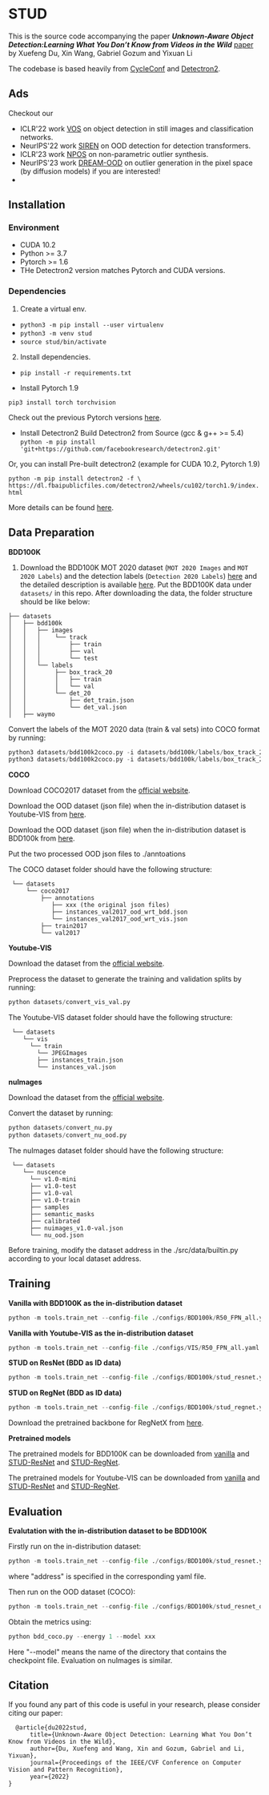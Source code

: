 # STUD

This is the source code accompanying the paper ***Unknown-Aware Object Detection:Learning What You Don’t Know from Videos in the Wild*** [paper](https://arxiv.org/abs/2203.03800) by Xuefeng Du, Xin Wang, Gabriel Gozum and Yixuan Li 

The codebase is based heavily from [CycleConf](https://github.com/xinw1012/cycle-confusion) and [Detectron2](https://github.com/facebookresearch/detectron2).

## Ads 

Checkout our
* ICLR'22 work [VOS](https://github.com/deeplearning-wisc/vos) on object detection in still images and classification networks.
* NeurIPS'22 work [SIREN](https://github.com/deeplearning-wisc/siren) on OOD detection for detection transformers.
* ICLR'23 work [NPOS](https://openreview.net/forum?id=JHklpEZqduQ) on non-parametric outlier synthesis.
* NeurIPS'23 work [DREAM-OOD](https://arxiv.org/pdf/2309.13415.pdf) on outlier generation in the pixel space (by diffusion models) if you are interested!
* 
## Installation

### Environment
- CUDA 10.2
- Python >= 3.7
- Pytorch >= 1.6
- THe Detectron2 version matches Pytorch and CUDA versions.

### Dependencies

1. Create a virtual env.
- `python3 -m pip install --user virtualenv`
- `python3 -m venv stud`
- `source stud/bin/activate`

2. Install dependencies.

- `pip install -r requirements.txt`

- Install Pytorch 1.9

`pip3 install torch torchvision`

Check out the previous Pytorch versions [here](https://pytorch.org/get-started/previous-versions/).

- Install Detectron2
Build Detectron2 from Source (gcc & g++ >= 5.4)
`python -m pip install 'git+https://github.com/facebookresearch/detectron2.git'`

Or, you can install Pre-built detectron2 (example for CUDA 10.2, Pytorch 1.9)

`python -m pip install detectron2 -f \
  https://dl.fbaipublicfiles.com/detectron2/wheels/cu102/torch1.9/index.html`

More details can be found [here](https://detectron2.readthedocs.io/en/latest/tutorials/install.html).


## Data Preparation

**BDD100K**
1. Download the BDD100K MOT 2020 dataset (`MOT 2020 Images` and `MOT 2020 Labels`) and the detection labels (`Detection 2020 Labels`) [here](https://bdd-data.berkeley.edu/) and the detailed description is available [here](https://doc.bdd100k.com/download.html). Put the BDD100K data under `datasets/` in this repo. After downloading the data, the folder structure should be like below:
```
├── datasets
│   ├── bdd100k
│   │   ├── images
│   │   │    └── track
│   │   │        ├── train
│   │   │        ├── val
│   │   │        └── test
│   │   └── labels
│   │        ├── box_track_20
│   │        │   ├── train
│   │        │   └── val
│   │        └── det_20
│   │            ├── det_train.json
│   │            └── det_val.json
│   ├── waymo
```

Convert the labels of the MOT 2020 data (train & val sets) into COCO format by running:
```python
python3 datasets/bdd100k2coco.py -i datasets/bdd100k/labels/box_track_20/val/ -o datasets/bdd100k/labels/track/bdd100k_mot_val_coco.json -m track
python3 datasets/bdd100k2coco.py -i datasets/bdd100k/labels/box_track_20/train/ -o datasets/bdd100k/labels/track/bdd100k_mot_train_coco.json -m track
```

**COCO**

Download COCO2017 dataset from the [official website](https://cocodataset.org/#home). 

Download the OOD dataset (json file) when the in-distribution dataset is Youtube-VIS from [here](https://drive.google.com/file/d/1vLMGn7401-dEi5smxjgjr-IXhAXvjuf-/view?usp=sharing). 

Download the OOD dataset (json file) when the in-distribution dataset is BDD100k from [here](https://drive.google.com/file/d/1L4I7X-a3fojIJ9Y_NvT-SzieAabBARsW/view?usp=sharing).

Put the two processed OOD json files to ./anntoations

The COCO dataset folder should have the following structure:
<br>

     └── datasets
         └── coco2017
             ├── annotations
                ├── xxx (the original json files)
                ├── instances_val2017_ood_wrt_bdd.json
                └── instances_val2017_ood_wrt_vis.json
             ├── train2017
             └── val2017

**Youtube-VIS**

Download the dataset from the [official website](https://competitions.codalab.org/competitions/28988#participate-get_data).

Preprocess the dataset to generate the training and validation splits by running:
```python
python datasets/convert_vis_val.py
```

The Youtube-VIS dataset folder should have the following structure:
<br>

     └── datasets
        └── vis
          └── train
            └── JPEGImages
            ├── instances_train.json
            └── instances_val.json




**nuImages**

Download the dataset from the [official website](https://www.nuscenes.org/download).

Convert the dataset by running:
```python
python datasets/convert_nu.py
python datasets/convert_nu_ood.py
```

The nuImages dataset folder should have the following structure:
<br>

     └── datasets
        └── nuscence
          └── v1.0-mini
          ├── v1.0-test
          ├── v1.0-val
          ├── v1.0-train
          ├── samples
          ├── semantic_masks
          ├── calibrated
          ├── nuimages_v1.0-val.json
          └── nu_ood.json


Before training, modify the dataset address in the ./src/data/builtin.py according to your local dataset address.

## Training

**Vanilla with BDD100K as the in-distribution dataset**
```python
python -m tools.train_net --config-file ./configs/BDD100k/R50_FPN_all.yaml --num-gpus 4
```
**Vanilla with Youtube-VIS as the in-distribution dataset**
```python
python -m tools.train_net --config-file ./configs/VIS/R50_FPN_all.yaml --num-gpus 4
```
**STUD on ResNet (BDD as ID data)**
```python
python -m tools.train_net --config-file ./configs/BDD100k/stud_resnet.yaml --num-gpus 4
```
**STUD on RegNet (BDD as ID data)**
```python
python -m tools.train_net --config-file ./configs/BDD100k/stud_regnet.yaml --num-gpus 4
```

Download the pretrained backbone for RegNetX from [here](https://drive.google.com/file/d/1MjK9m68lAXj6AiVuSBMZX0m9DkOS2zRL/view?usp=sharing).

**Pretrained models**

The pretrained models for BDD100K can be downloaded from [vanilla](https://drive.google.com/file/d/19FSgMpzuRsl_qBZR4ifHq2soLDBmThFd/view?usp=sharing) and [STUD-ResNet](https://drive.google.com/file/d/1JAthrSJ8yK5bbhlZAD2vVor2uJ5aTkaX/view?usp=sharing) and [STUD-RegNet](https://drive.google.com/file/d/1-bqcdJjL3M8w09GRhRjuzawPEfX2SuUH/view?usp=sharing).

The pretrained models for Youtube-VIS can be downloaded from [vanilla](https://drive.google.com/file/d/1yKK9yDdLc_r2NSTaM5oYJ_09umi1GNwF/view?usp=sharing) and [STUD-ResNet](https://drive.google.com/file/d/1DTc2GqfNybcsFPnFA5o48E28MKCBTCFZ/view?usp=sharing) and [STUD-RegNet](https://drive.google.com/file/d/1hDdFYfWHl-SXUMd7xN9PcXnipkN-m5Qf/view?usp=sharing).

## Evaluation

**Evalutation with the in-distribution dataset to be BDD100K**

Firstly run on the in-distribution dataset:
```python
python -m tools.train_net --config-file ./configs/BDD100k/stud_resnet.yaml --num-gpus 4 --eval-only MODEL.WEIGHTS address/model_final.pth
```
where "address" is specified in the corresponding yaml file.

Then run on the OOD dataset (COCO):
```python
python -m tools.train_net --config-file ./configs/BDD100k/stud_resnet_ood_coco.yaml --num-gpus 4 --eval-only MODEL.WEIGHTS address/model_final.pth
```
Obtain the metrics using:
```python
python bdd_coco.py --energy 1 --model xxx
```
Here "--model" means the name of the directory that contains the checkpoint file. Evaluation on nuImages is similar.


## Citation ##
If you found any part of this code is useful in your research, please consider citing our paper:

```
  @article{du2022stud,
      title={Unknown-Aware Object Detection: Learning What You Don’t Know from Videos in the Wild}, 
      author={Du, Xuefeng and Wang, Xin and Gozum, Gabriel and Li, Yixuan},
      journal={Proceedings of the IEEE/CVF Conference on Computer Vision and Pattern Recognition},
      year={2022}
}
```
